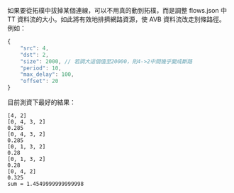如果要從拓樸中拔掉某個連線，可以不用真的動到拓樸，而是調整 flows.json 中 TT 資料流的大小。如此將有效地排擠網路資源，使 AVB 資料流改走別條路徑。例如：


```js
{
    "src": 4,
    "dst": 2,
    "size": 2000, // 若調大這個值至20000，則4->2中間幾乎變成斷路
    "period": 10,
    "max_delay": 100,
    "offset": 20
}
```

目前測資下最好的結果：
```
[4, 2]
[0, 4, 3, 2]
0.285
[0, 4, 3, 2]
0.285
[0, 1, 3, 2]
0.28
[0, 1, 3, 2]
0.28
[0, 4, 2]
0.325
sum = 1.4549999999999998
```